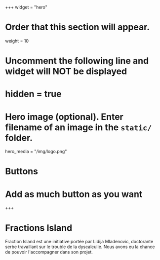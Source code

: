 +++
widget = "hero"
# Order that this section will appear.
weight = 10

# Uncomment the following line and widget will NOT be displayed
# hidden = true

# Hero image (optional). Enter filename of an image in the `static/` folder.
hero_media = "/img/logo.png"


# Buttons
# Add as much button as you want

+++

# Fractions Island

Fraction Island est une initiative portée par Lidija Mladenovic, doctorante serbe travaillant sur le trouble de la dyscalculie. Nous avons eu la chance de pouvoir l'accompagner dans son projet.
